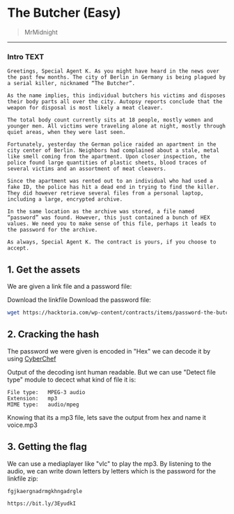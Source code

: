 # The Butcher (Easy)

> MrMidnight

-----------------------------

### Intro TEXT

```
Greetings, Special Agent K. As you might have heard in the news over the past few months. The city of Berlin in Germany is being plagued by a serial killer, nicknamed “The Butcher”.

As the name implies, this individual butchers his victims and disposes their body parts all over the city. Autopsy reports conclude that the weapon for disposal is most likely a meat cleaver.

The total body count currently sits at 18 people, mostly women and younger men. All victims were traveling alone at night, mostly through quiet areas, when they were last seen.

Fortunately, yesterday the German police raided an apartment in the city center of Berlin. Neighbors had complained about a stale, metal like smell coming from the apartment. Upon closer inspection, the police found large quantities of plastic sheets, blood traces of several victims and an assortment of meat cleavers.

Since the apartment was rented out to an individual who had used a fake ID, the police has hit a dead end in trying to find the killer. They did however retrieve several files from a personal laptop, including a large, encrypted archive.

In the same location as the archive was stored, a file named “password” was found. However, this just contained a bunch of HEX values. We need you to make sense of this file, perhaps it leads to the password for the archive.

As always, Special Agent K. The contract is yours, if you choose to accept.
```

## 1. Get the assets

We are given a link file and a password file:

Download the linkfile
Download the password file:

```bash
wget https://hacktoria.com/wp-content/contracts/items/password-the-butcher
```

## 2. Cracking the hash
The password we were given is encoded in "Hex" we can decode it by using [CyberChef](https://gchq.github.io/CyberChef/#recipe=From_Hex('Auto'))

 Output of the decoding isnt human readable. But we can use "Detect file type" module to decect what kind of file it is:

```
File type:   MPEG-3 audio
Extension:   mp3
MIME type:   audio/mpeg
```

Knowing that its a mp3 file, lets save the output from hex and name it voice.mp3

## 3. Getting the flag
We can use a mediaplayer like "vlc" to play the mp3. By listening to the audio, we  can write down letters by letters which is the password for the linkfile zip:

```
fgjkaergnadrmgkhngadrgle
```

```
https://bit.ly/3EyudkI
```